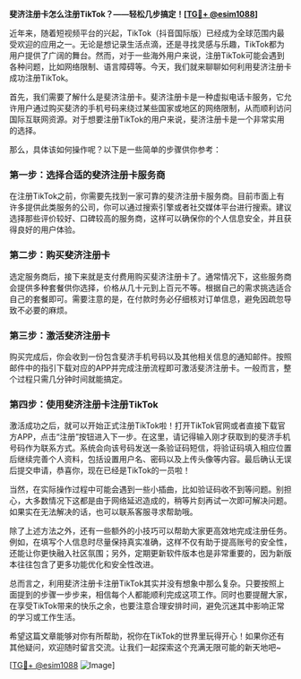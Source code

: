 **斐济注册卡怎么注册TikTok？——轻松几步搞定！[[TG💪+ @esim1088](https://t.me/s/esim1088)]**

近年来，随着短视频平台的兴起，TikTok（抖音国际版）已经成为全球范围内最受欢迎的应用之一。无论是想记录生活点滴，还是寻找灵感与乐趣，TikTok都为用户提供了广阔的舞台。然而，对于一些海外用户来说，注册TikTok可能会遇到各种问题，比如网络限制、语言障碍等。今天，我们就来聊聊如何利用斐济注册卡成功注册TikTok。

首先，我们需要了解什么是斐济注册卡。斐济注册卡是一种虚拟电话卡服务，它允许用户通过购买斐济的手机号码来绕过某些国家或地区的网络限制，从而顺利访问国际互联网资源。对于想要注册TikTok的用户来说，斐济注册卡是一个非常实用的选择。

那么，具体该如何操作呢？以下是一些简单的步骤供你参考：

### 第一步：选择合适的斐济注册卡服务商

在注册TikTok之前，你需要先找到一家可靠的斐济注册卡服务商。目前市面上有许多提供此类服务的公司，你可以通过搜索引擎或者社交媒体平台进行搜索。建议选择那些评价较好、口碑较高的服务商，这样可以确保你的个人信息安全，并且获得良好的用户体验。

### 第二步：购买斐济注册卡

选定服务商后，接下来就是支付费用购买斐济注册卡了。通常情况下，这些服务商会提供多种套餐供你选择，价格从几十元到上百元不等。根据自己的需求挑选适合自己的套餐即可。需要注意的是，在付款时务必仔细核对订单信息，避免因疏忽导致不必要的麻烦。

### 第三步：激活斐济注册卡

购买完成后，你会收到一份包含斐济手机号码以及其他相关信息的通知邮件。按照邮件中的指引下载对应的APP并完成注册流程即可激活斐济注册卡。一般而言，整个过程只需几分钟时间就能搞定。

### 第四步：使用斐济注册卡注册TikTok

激活成功之后，就可以开始正式注册TikTok啦！打开TikTok官网或者直接下载官方APP，点击“注册”按钮进入下一步。在这里，请记得输入刚才获取到的斐济手机号码作为联系方式。系统会向该号码发送一条验证码短信，将验证码填入相应位置后继续完善个人资料，包括设置用户名、密码以及上传头像等内容。最后确认无误后提交申请，恭喜你，现在已经是TikTok的一员啦！

当然，在实际操作过程中可能会遇到一些小插曲，比如验证码收不到等问题。别担心，大多数情况下这都是由于网络延迟造成的，稍等片刻再试一次即可解决问题。如果实在无法解决的话，也可以联系客服寻求帮助哦。

除了上述方法之外，还有一些额外的小技巧可以帮助大家更高效地完成注册任务。例如，在填写个人信息时尽量保持真实准确，这样不仅有助于提高账号的安全性，还能让你更快融入社区氛围；另外，定期更新软件版本也是非常重要的，因为新版本往往包含了更多功能优化和安全性改进。

总而言之，利用斐济注册卡注册TikTok其实并没有想象中那么复杂。只要按照上面提到的步骤一步步来，相信每个人都能顺利完成这项工作。同时也要提醒大家，在享受TikTok带来的快乐之余，也要注意合理安排时间，避免沉迷其中影响正常的学习或工作生活。

希望这篇文章能够对你有所帮助，祝你在TikTok的世界里玩得开心！如果你还有其他疑问，欢迎随时留言交流。让我们一起探索这个充满无限可能的新天地吧~

[[TG💪+ @esim1088](https://t.me/s/esim1088) ![Image](https://i.postimg.cc/4NQfJmqS/Snipaste-2025-05-13-00-14-12.png)]